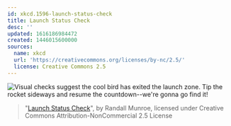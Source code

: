 ```yaml
---
id: xkcd.1596-launch-status-check
title: Launch Status Check
desc: ''
updated: 1616186984472
created: 1446015600000
sources:
  name: xkcd
  url: 'https://creativecommons.org/licenses/by-nc/2.5/'
  license: Creative Commons 2.5
---
```

![Visual checks suggest the cool bird has exited the launch zone. Tip the rocket sideways and resume the countdown--we're gonna go find it!](https://imgs.xkcd.com/comics/launch_status_check.png)
> "[Launch Status Check](https://xkcd.com/1596/)", by Randall Munroe, licensed under Creative Commons Attribution-NonCommercial 2.5 License
